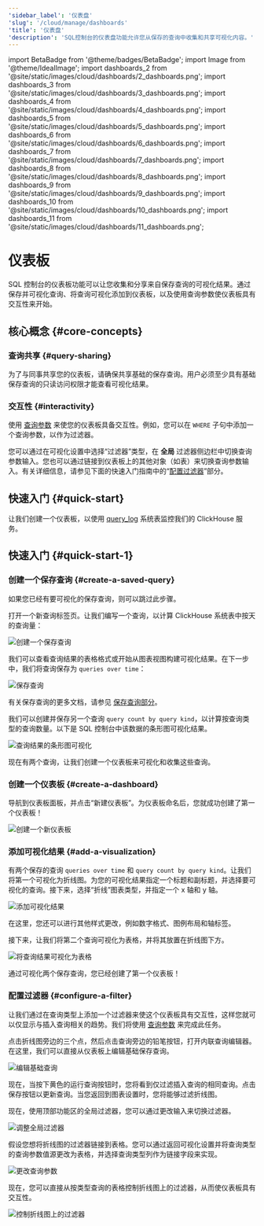 ```yaml
---
'sidebar_label': '仪表盘'
'slug': '/cloud/manage/dashboards'
'title': '仪表盘'
'description': 'SQL控制台的仪表盘功能允许您从保存的查询中收集和共享可视化内容。'
---
```


import BetaBadge from '@theme/badges/BetaBadge';
import Image from '@theme/IdealImage';
import dashboards_2 from '@site/static/images/cloud/dashboards/2_dashboards.png';
import dashboards_3 from '@site/static/images/cloud/dashboards/3_dashboards.png';
import dashboards_4 from '@site/static/images/cloud/dashboards/4_dashboards.png';
import dashboards_5 from '@site/static/images/cloud/dashboards/5_dashboards.png';
import dashboards_6 from '@site/static/images/cloud/dashboards/6_dashboards.png';
import dashboards_7 from '@site/static/images/cloud/dashboards/7_dashboards.png';
import dashboards_8 from '@site/static/images/cloud/dashboards/8_dashboards.png';
import dashboards_9 from '@site/static/images/cloud/dashboards/9_dashboards.png';
import dashboards_10 from '@site/static/images/cloud/dashboards/10_dashboards.png';
import dashboards_11 from '@site/static/images/cloud/dashboards/11_dashboards.png';


# 仪表板

<BetaBadge />

SQL 控制台的仪表板功能可以让您收集和分享来自保存查询的可视化结果。通过保存并可视化查询、将查询可视化添加到仪表板，以及使用查询参数使仪表板具有交互性来开始。

## 核心概念 {#core-concepts}

### 查询共享 {#query-sharing}

为了与同事共享您的仪表板，请确保共享基础的保存查询。用户必须至少具有基础保存查询的只读访问权限才能查看可视化结果。

### 交互性 {#interactivity}

使用 [查询参数](/sql-reference/syntax#defining-and-using-query-parameters) 来使您的仪表板具备交互性。例如，您可以在 `WHERE` 子句中添加一个查询参数，以作为过滤器。

您可以通过在可视化设置中选择“过滤器”类型，在 **全局** 过滤器侧边栏中切换查询参数输入。您也可以通过链接到仪表板上的其他对象（如表）来切换查询参数输入。有关详细信息，请参见下面的快速入门指南中的“[配置过滤器](/cloud/manage/dashboards#configure-a-filter)”部分。

## 快速入门 {#quick-start}

让我们创建一个仪表板，以使用 [query_log](/operations/system-tables/query_log) 系统表监控我们的 ClickHouse 服务。

## 快速入门 {#quick-start-1}

### 创建一个保存查询 {#create-a-saved-query}

如果您已经有要可视化的保存查询，则可以跳过此步骤。

打开一个新查询标签页。让我们编写一个查询，以计算 ClickHouse 系统表中按天的查询量：

<Image img={dashboards_2} size="md" alt="创建一个保存查询" border/>

我们可以查看查询结果的表格格式或开始从图表视图构建可视化结果。在下一步中，我们将查询保存为 `queries over time`：

<Image img={dashboards_3} size="md" alt="保存查询" border/>

有关保存查询的更多文档，请参见 [保存查询部分](/cloud/get-started/sql-console#saving-a-query)。

我们可以创建并保存另一个查询 `query count by query kind`，以计算按查询类型的查询数量。以下是 SQL 控制台中该数据的条形图可视化结果。

<Image img={dashboards_4} size="md" alt="查询结果的条形图可视化" border/>

现在有两个查询，让我们创建一个仪表板来可视化和收集这些查询。

### 创建一个仪表板 {#create-a-dashboard}

导航到仪表板面板，并点击“新建仪表板”。为仪表板命名后，您就成功创建了第一个仪表板！

<Image img={dashboards_5} size="md" alt="创建一个新仪表板" border/>

### 添加可视化结果 {#add-a-visualization}

有两个保存的查询 `queries over time` 和 `query count by query kind`。让我们将第一个可视化为折线图。为您的可视化结果指定一个标题和副标题，并选择要可视化的查询。接下来，选择“折线”图表类型，并指定一个 x 轴和 y 轴。

<Image img={dashboards_6} size="md" alt="添加可视化结果" border/>

在这里，您还可以进行其他样式更改，例如数字格式、图例布局和轴标签。

接下来，让我们将第二个查询可视化为表格，并将其放置在折线图下方。

<Image img={dashboards_7} size="md" alt="将查询结果可视化为表格" border/>

通过可视化两个保存查询，您已经创建了第一个仪表板！

### 配置过滤器 {#configure-a-filter}

让我们通过在查询类型上添加一个过滤器来使这个仪表板具有交互性，这样您就可以仅显示与插入查询相关的趋势。我们将使用 [查询参数](/sql-reference/syntax#defining-and-using-query-parameters) 来完成此任务。

点击折线图旁边的三个点，然后点击查询旁边的铅笔按钮，打开内联查询编辑器。在这里，我们可以直接从仪表板上编辑基础保存查询。

<Image img={dashboards_8} size="md" alt="编辑基础查询" border/>

现在，当按下黄色的运行查询按钮时，您将看到仅过滤插入查询的相同查询。点击保存按钮以更新查询。当您返回到图表设置时，您将能够过滤折线图。

现在，使用顶部功能区的全局过滤器，您可以通过更改输入来切换过滤器。

<Image img={dashboards_9} size="md" alt="调整全局过滤器" border/>

假设您想将折线图的过滤器链接到表格。您可以通过返回可视化设置并将查询类型的查询参数值源更改为表格，并选择查询类型列作为链接字段来实现。

<Image img={dashboards_10} size="md" alt="更改查询参数" border/>

现在，您可以直接从按类型查询的表格控制折线图上的过滤器，从而使仪表板具有交互性。

<Image img={dashboards_11} size="md" alt="控制折线图上的过滤器" border/>
